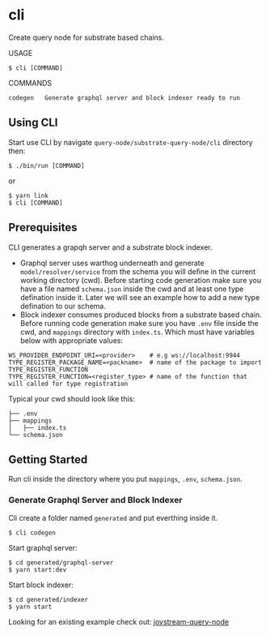 # cli

Create query node for substrate based chains.

USAGE

```text
$ cli [COMMAND]
```

COMMANDS

```text
codegen   Generate graphql server and block indexer ready to run
```

## Using CLI

Start use CLI by navigate `query-node/substrate-query-node/cli` directory then:

```text
$ ./bin/run [COMMAND]
```

or

```text
$ yarn link
$ cli [COMMAND]
```

## Prerequisites

CLI generates a grapqh server and a substrate block indexer.

* Graphql server uses warthog underneath and generate `model/resolver/service` from the schema you will define in the current working directory \(cwd\). Before starting code generation make sure you have a file named `schema.json` inside the cwd and at least one type defination inside it. Later we will see an example how to add a new type defination to our schema.
* Block indexer consumes produced blocks from a substrate based chain. Before running code generation make sure you have `.env` file inside the cwd, and `mappings` directory with `index.ts`. Which must have variables below with appropriate values:

```text
WS_PROVIDER_ENDPOINT_URI=<provider>    # e.g ws://localhost:9944
TYPE_REGISTER_PACKAGE_NAME=<packname>  # name of the package to import TYPE_REGISTER_FUNCTION
TYPE_REGISTER_FUNCTION=<register_type> # name of the function that will called for type registration
```

Typical your cwd should look like this:

```text
├── .env
├── mappings
│   ├── index.ts
└── schema.json
```

## Getting Started

Run cli inside the directory where you put `mappings`, `.env`, `schema.json`.

### Generate Graphql Server and Block Indexer

Cli create a folder named `generated` and put everthing inside it.

```text
$ cli codegen
```

Start graphql server:

```text
$ cd generated/graphql-server
$ yarn start:dev
```

Start block indexer:

```text
$ cd generated/indexer
$ yarn start
```

Looking for an existing example check out: [joystream-query-node](../../joystream-query-node.md)


